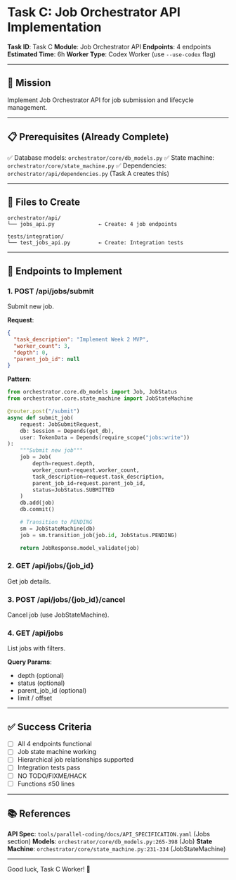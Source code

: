 ﻿# Task C: Job Orchestrator API Implementation

**Task ID**: Task C
**Module**: Job Orchestrator API
**Endpoints**: 4 endpoints
**Estimated Time**: 6h
**Worker Type**: Codex Worker (use `--use-codex` flag)

---

## 🎯 Mission

Implement Job Orchestrator API for job submission and lifecycle management.

---

## 📋 Prerequisites (Already Complete)

✅ Database models: `orchestrator/core/db_models.py`
✅ State machine: `orchestrator/core/state_machine.py`
✅ Dependencies: `orchestrator/api/dependencies.py` (Task A creates this)

---

## 📁 Files to Create

```
orchestrator/api/
└── jobs_api.py              ← Create: 4 job endpoints

tests/integration/
└── test_jobs_api.py         ← Create: Integration tests
```

---

## 🔨 Endpoints to Implement

### 1. POST /api/jobs/submit

Submit new job.

**Request**:
```json
{
  "task_description": "Implement Week 2 MVP",
  "worker_count": 3,
  "depth": 0,
  "parent_job_id": null
}
```

**Pattern**:
```python
from orchestrator.core.db_models import Job, JobStatus
from orchestrator.core.state_machine import JobStateMachine

@router.post("/submit")
async def submit_job(
    request: JobSubmitRequest,
    db: Session = Depends(get_db),
    user: TokenData = Depends(require_scope("jobs:write"))
):
    """Submit new job"""
    job = Job(
        depth=request.depth,
        worker_count=request.worker_count,
        task_description=request.task_description,
        parent_job_id=request.parent_job_id,
        status=JobStatus.SUBMITTED
    )
    db.add(job)
    db.commit()

    # Transition to PENDING
    sm = JobStateMachine(db)
    job = sm.transition_job(job.id, JobStatus.PENDING)

    return JobResponse.model_validate(job)
```

### 2. GET /api/jobs/{job_id}

Get job details.

### 3. POST /api/jobs/{job_id}/cancel

Cancel job (use JobStateMachine).

### 4. GET /api/jobs

List jobs with filters.

**Query Params**:
- depth (optional)
- status (optional)
- parent_job_id (optional)
- limit / offset

---

## ✅ Success Criteria

- [ ] All 4 endpoints functional
- [ ] Job state machine working
- [ ] Hierarchical job relationships supported
- [ ] Integration tests pass
- [ ] NO TODO/FIXME/HACK
- [ ] Functions ≤50 lines

---

## 📚 References

**API Spec**: `tools/parallel-coding/docs/API_SPECIFICATION.yaml` (Jobs section)
**Models**: `orchestrator/core/db_models.py:265-398` (Job)
**State Machine**: `orchestrator/core/state_machine.py:231-334` (JobStateMachine)

---

Good luck, Task C Worker! 🚀
